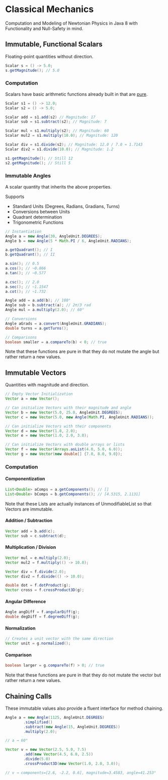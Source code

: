 # Classical Mechanics
Computation and Modeling of Newtonian Physics in Java 8 with Functionality and Null-Safety in mind.
## Immutable, Functional Scalars
Floating-point quantities without direction.
```java
Scalar s = () -> 5.0;
s.getMagnitude(); // 5.0
```
### Computation
Scalars have basic arithmetic functions already built in that are [pure](https://en.wikipedia.org/wiki/Pure_function).
```java
Scalar s1 = () -> 12.0;
Scalar s2 = () -> 5.0;

Scalar add = s1.add(s2) // Magnitude: 17
Scalar sub = s1.subtract(s2); // Magnitude: 7

Scalar mul = s1.multiply(s2); // Magnitude: 60
Scalar mul2 = s1.multiply(10.0); // Magnitude: 120

Scalar div = s1.divide(s2); // Magnitude: 12.0 / 7.0 ≈ 1.7143
Scalar div2 = s1.divide(10.0); // Magnitude: 1.2

s1.getMagnitude(); // Still 12
s2.getMagnitude(); // Still 5
```
### Immutable Angles
A scalar quantity that inherits the above properties.

Supports
* Standard Units (Degrees, Radians, Gradians, Turns)
* Conversions between Units
* Quadrant determination
* Trigonometric Functions

```java
// Instantiation
Angle a = new Angle(30, AngleUnit.DEGREES);
Angle b = new Angle(5 * Math.PI / 6, AngleUnit.RADIANS);

a.getQuadrant(); // I
b.getQuadrant(); // II

a.sin(); // 0.5
a.cos(); // ~0.866
a.tan(); // ~0.577

a.csc(); // 2.0
a.sec(); // ~1.1547
a.cot(); // ~1.732

Angle add = a.add(b); // 180°
Angle sub = b.subtract(a); // 2π/3 rad
Angle mul = a.multiply(2.0); // 60°

// Conversions
Angle aGrads = a.convert(AngleUnit.GRADIANS);
double turns = a.getTurns();

// Comparisons
boolean smaller = a.compareTo(b) < 0; // true
```
Note that these functions are pure in that they do not mutate the angle but rather return a new values.
## Immutable Vectors
Quantities with magnitude and direction. 
```java
// Empty Vector Initialization
Vector a = new Vector();

// Can initialize Vectors with their magnitude and angle
Vector b = new Vector(5.0, 25.0, AngleUnit.DEGREES);
Vector c = new Vector(5.0, new Angle(Math.PI, AngleUnit.RADIANS));

// Can initialize Vectors with their components
Vector d = new Vector(1.0, 2.0);
Vector e = new Vector(1.0, 2.0, 3.0);

// Can initialize Vectors with double arrays or lists
Vector f = new Vector(Arrays.asList(4.0, 5.0, 6.0));
Vector g = new Vector(new double[] {7.0, 8.0, 9.0});
```
### Computation
#### Componentization
```java
List<Double> aComps = a.getComponents(); // []
List<Double> bComps = b.getComponents(); // [4.5315, 2.1131]
```
Note that these Lists are actually instances of UnmodifiableList so that Vectors are immutable.
#### Addition / Subtraction
```java
Vector add = b.add(c);
Vector sub = c.subtract(d);
```
#### Multiplication / Division
```java
Vector mul = e.multiply(2.0);
Vector mul2 = f.multiply(() -> 10.0);

Vector div = f.divide(2.0);
Vector div2 = f.divide(() -> 10.0);

double dot = f.dotProduct(g);
Vector cross = f.crossProduct3D(g);
```
#### Angular Difference
```java
Angle angDiff = f.angularDiff(g);
double degDiff = f.degreeDiff(g);
```
#### Normalization
```java
// Creates a unit vector with the same direction
Vector unit = g.normalized();
```
#### Comparison
```java
boolean larger = g.compareTo(f) > 0; // true
```
Note that these functions are pure in that they do not mutate the vector but rather return a new values.
## Chaining Calls
These immutable values also provide a fluent interface for method chaining.
```java
Angle a = new Angle(1125, AngleUnit.DEGREES)
        .simplified()
        .subtract(new Angle(15, AngleUnit.DEGREES))
        .multiply(2.0);

// a → 60°
```
```java
Vector v = new Vector(2.5, 5.0, 7.5)
        .add(new Vector(4.5, 6.0, 2.5))
        .divide(5.0)
        .crossProduct3D(new Vector(1.0, 2.0, 3.0));

// v → components=[2.6, -2.2, 0.6], magnitude=3.4583, angle=41.253°
```
